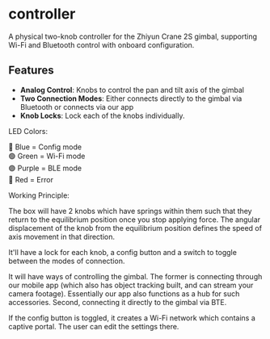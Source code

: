 # controller

A physical two-knob controller for the Zhiyun Crane 2S gimbal, supporting Wi-Fi and Bluetooth control with onboard configuration.



## Features
- **Analog Control**: Knobs to control the pan and tilt axis of the gimbal
- **Two Connection Modes**: Either connects directly to the gimbal via Bluetooth or connects via our app 
- **Knob Locks**: Lock each of the knobs individually.


LED Colors:

🔵 Blue = Config mode  
🟢 Green = Wi-Fi mode  
🟣 Purple = BLE mode  
🔴 Red = Error 

Working Principle:

The box will have 2 knobs which have springs within them such that they return to the equilibrium position once 
you stop applying force.
The angular displacement of the knob from the equilibrium position defines the speed of axis movement in that direction.

It'll have a lock for each knob, a config button and a switch to toggle between the modes of connection.

It will have ways of controlling the gimbal. The former is connecting through our mobile app (which also has 
object tracking built, and can stream your camera footage). Essentially our app also functions as a hub for such
accessories. Second, connecting it directly to the gimbal via BTE. 

If the config button is toggled, it creates a Wi-Fi network which contains a captive portal. The user can edit the 
settings there. 

